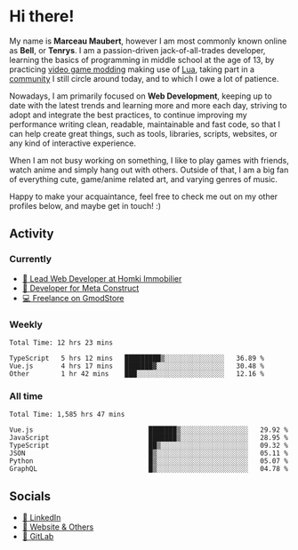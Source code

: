 # Hi there!

My name is **Marceau Maubert**, however I am most commonly known online as **Bell**, or **Tenrys**. I am a passion-driven jack-of-all-trades developer, learning the basics of programming in middle school at the age of 13, by practicing [video game modding](https://garrysmod.com) making use of [Lua](https://lua.org), taking part in a [community](https://metastruct.net) I still circle around today, and to which I owe a lot of patience.

Nowadays, I am primarily focused on **Web Development**, keeping up to date with the latest trends and learning more and more each day, striving to adopt  and integrate the best practices, to continue improving my performance writing clean, readable, maintainable and fast code, so that I can help create great things, such as tools, libraries, scripts, websites, or any kind of interactive experience.

When I am not busy working on something, I like to play games with friends, watch anime and simply hang out with others. Outside of that, I am a big fan of everything cute, game/anime related art, and varying genres of music.

Happy to make your acquaintance, feel free to check me out on my other profiles below, and maybe get in touch! :)

## Activity

### Currently

- [🏢 Lead Web Developer at Homki Immobilier](https://homki-immobilier.com)
- [🎈 Developer for Meta Construct](https://metastruct.net)
- [💻 Freelance on GmodStore](https://www.gmodstore.com/users/Tenrys)

### Weekly
<!--START_SECTION:wakaWeekly-->

```text
Total Time: 12 hrs 23 mins

TypeScript   5 hrs 12 mins   █████████▒░░░░░░░░░░░░░░░   36.89 %
Vue.js       4 hrs 17 mins   ███████▓░░░░░░░░░░░░░░░░░   30.48 %
Other        1 hr 42 mins    ███░░░░░░░░░░░░░░░░░░░░░░   12.16 %
```

<!--END_SECTION:wakaWeekly-->

### All time
<!--START_SECTION:wakaTotal-->

```text
Total Time: 1,585 hrs 47 mins

Vue.js                             ███████▒░░░░░░░░░░░░░░░░░   29.92 %
JavaScript                         ███████▒░░░░░░░░░░░░░░░░░   28.95 %
TypeScript                         ██▒░░░░░░░░░░░░░░░░░░░░░░   09.32 %
JSON                               █▒░░░░░░░░░░░░░░░░░░░░░░░   05.11 %
Python                             █▒░░░░░░░░░░░░░░░░░░░░░░░   05.07 %
GraphQL                            █▒░░░░░░░░░░░░░░░░░░░░░░░   04.78 %
```

<!--END_SECTION:wakaTotal-->

## Socials

- [👔 LinkedIn](https://www.linkedin.com/in/marceau-maubert)
- [🔗 Website & Others](https://bell.moe)
- [🦊 GitLab](https://gitlab.com/Tenrys)

